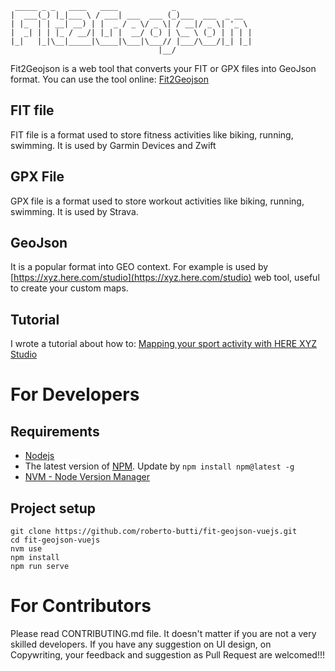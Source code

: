 ```
 _____ _ _   ____   ____            _
|  ___(_) |_|___ \ / ___| ___  ___ (_)___  ___  _ __
| |_  | | __| __) | |  _ / _ \/ _ \| / __|/ _ \| '_ \
|  _| | | |_ / __/| |_| |  __/ (_) | \__ \ (_) | | | |
|_|   |_|\__|_____|\____|\___|\___// |___/\___/|_| |_|
                                 |__/
```

Fit2Geojson is a web tool that converts your FIT or GPX files into GeoJson format.
You can use the tool online: [Fit2Geojson](https://fit2geojson.netlify.com/)

## FIT file

FIT file is a format used to store fitness activities like biking, running, swimming.
It is used by Garmin Devices and Zwift

## GPX File

GPX file is a format used to store workout activities like biking, running, swimming.
It is used by Strava.

## GeoJson

It is a popular format into GEO context.
For example is used by [https://xyz.here.com/studio](https://xyz.here.com/studio) web tool, useful to create your custom maps.

## Tutorial

I wrote a tutorial about how to:
[Mapping your sport activity with HERE XYZ Studio](https://developer.here.com/blog/mapping-your-sport-activity-with-here-xyz-studio)

# For Developers

## Requirements

- [Nodejs](https://nodejs.org/)
- The latest version of [NPM](https://www.npmjs.com/get-npm). Update by `npm install npm@latest -g`
- [NVM - Node Version Manager](https://github.com/nvm-sh/nvm)

## Project setup

```
git clone https://github.com/roberto-butti/fit-geojson-vuejs.git
cd fit-geojson-vuejs
nvm use
npm install
npm run serve
```

# For Contributors

Please read CONTRIBUTING.md file.
It doesn't matter if you are not a very skilled developers.
If you have any suggestion on UI design, on Copywriting, your feedback and suggestion as Pull Request are welcomed!!!
